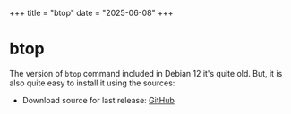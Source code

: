 +++
title = "btop"
date = "2025-06-08"
+++

# btop

The version of `btop` command included in Debian 12 it's quite old. But, it is also
quite easy to install it using the sources:

- Download source for last release: [GitHub](https://github.com/aristocratos/btop/releases)
